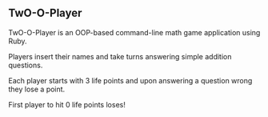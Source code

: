 ## TwO-O-Player

TwO-O-Player is an OOP-based command-line math game application using Ruby.

Players insert their names and take turns answering simple addition questions.

Each player starts with 3 life points and upon answering a question wrong they lose a point.

First player to hit 0 life points loses!